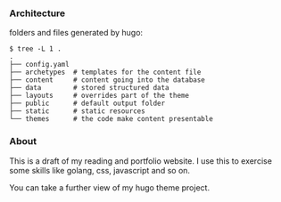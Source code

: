 ### Architecture

folders and files generated by hugo:

```shell
$ tree -L 1 .
.
├── config.yaml
├── archetypes  # templates for the content file
├── content     # content going into the database
├── data        # stored structured data
├── layouts     # overrides part of the theme
├── public      # default output folder
├── static      # static resources
└── themes      # the code make content presentable
```
### About

This is a draft of my reading and portfolio website. I use this to exercise some skills like golang, css, javascript and so on.

You can take a further view of my hugo theme project.
